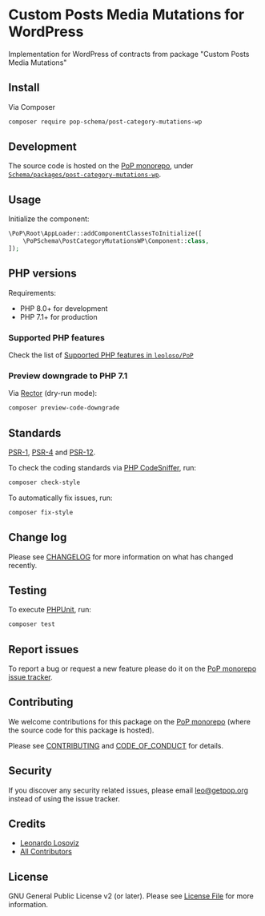 # Custom Posts Media Mutations for WordPress

<!--
[![Build Status][ico-travis]][link-travis]
[![Quality Score][ico-code-quality]][link-code-quality]
[![Software License][ico-license]](LICENSE.md)
[![Latest Version on Packagist][ico-version]][link-packagist]
[![Coverage Status][ico-scrutinizer]][link-scrutinizer]
[![Total Downloads][ico-downloads]][link-downloads]
-->

Implementation for WordPress of contracts from package "Custom Posts Media Mutations"

## Install

Via Composer

``` bash
composer require pop-schema/post-category-mutations-wp
```

## Development

The source code is hosted on the [PoP monorepo](https://github.com/leoloso/PoP), under [`Schema/packages/post-category-mutations-wp`](https://github.com/leoloso/PoP/tree/master/layers/Schema/packages/post-category-mutations-wp).

## Usage

Initialize the component:

``` php
\PoP\Root\AppLoader::addComponentClassesToInitialize([
    \PoPSchema\PostCategoryMutationsWP\Component::class,
]);
```

## PHP versions

Requirements:

- PHP 8.0+ for development
- PHP 7.1+ for production

### Supported PHP features

Check the list of [Supported PHP features in `leoloso/PoP`](https://github.com/leoloso/PoP/blob/master/docs/supported-php-features.md)

### Preview downgrade to PHP 7.1

Via [Rector](https://github.com/rectorphp/rector) (dry-run mode):

```bash
composer preview-code-downgrade
```

## Standards

[PSR-1](https://www.php-fig.org/psr/psr-1), [PSR-4](https://www.php-fig.org/psr/psr-4) and [PSR-12](https://www.php-fig.org/psr/psr-12).

To check the coding standards via [PHP CodeSniffer](https://github.com/squizlabs/PHP_CodeSniffer), run:

``` bash
composer check-style
```

To automatically fix issues, run:

``` bash
composer fix-style
```

## Change log

Please see [CHANGELOG](CHANGELOG.md) for more information on what has changed recently.

## Testing

To execute [PHPUnit](https://phpunit.de/), run:

``` bash
composer test
```

## Report issues

To report a bug or request a new feature please do it on the [PoP monorepo issue tracker](https://github.com/leoloso/PoP/issues).

## Contributing

We welcome contributions for this package on the [PoP monorepo](https://github.com/leoloso/PoP) (where the source code for this package is hosted).

Please see [CONTRIBUTING](CONTRIBUTING.md) and [CODE_OF_CONDUCT](CODE_OF_CONDUCT.md) for details.

## Security

If you discover any security related issues, please email leo@getpop.org instead of using the issue tracker.

## Credits

- [Leonardo Losoviz][link-author]
- [All Contributors][link-contributors]

## License

GNU General Public License v2 (or later). Please see [License File](LICENSE.md) for more information.

[ico-version]: https://img.shields.io/packagist/v/pop-schema/post-category-mutations-wp.svg?style=flat-square
[ico-license]: https://img.shields.io/badge/license-GPLv2-brightgreen.svg?style=flat-square
[ico-travis]: https://img.shields.io/travis/pop-schema/post-category-mutations-wp/master.svg?style=flat-square
[ico-scrutinizer]: https://img.shields.io/scrutinizer/coverage/g/pop-schema/post-category-mutations-wp.svg?style=flat-square
[ico-code-quality]: https://img.shields.io/scrutinizer/g/pop-schema/post-category-mutations-wp.svg?style=flat-square
[ico-downloads]: https://img.shields.io/packagist/dt/pop-schema/post-category-mutations-wp.svg?style=flat-square

[link-packagist]: https://packagist.org/packages/pop-schema/post-category-mutations-wp
[link-travis]: https://travis-ci.org/pop-schema/post-category-mutations-wp
[link-scrutinizer]: https://scrutinizer-ci.com/g/pop-schema/post-category-mutations-wp/code-structure
[link-code-quality]: https://scrutinizer-ci.com/g/pop-schema/post-category-mutations-wp
[link-downloads]: https://packagist.org/packages/pop-schema/post-category-mutations-wp
[link-author]: https://github.com/leoloso
[link-contributors]: ../../../../../../contributors
